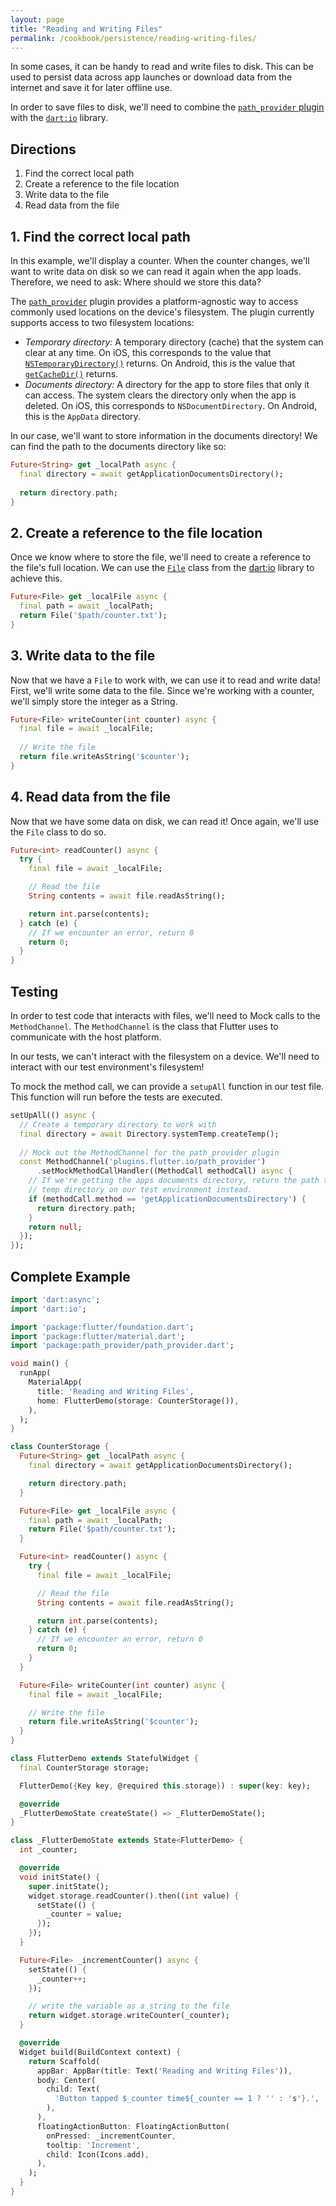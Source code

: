 ```yaml
---
layout: page
title: "Reading and Writing Files"
permalink: /cookbook/persistence/reading-writing-files/
---
```


In some cases, it can be handy to read and write files to disk. This can be 
used to persist data across app launches or download data from the internet and
save it for later offline use.

In order to save files to disk, we'll need to combine the 
[`path_provider` plugin](https://pub.dartlang.org/packages/path_provider) with 
the [`dart:io`](https://docs.flutter.io/flutter/dart-io/dart-io-library.html) 
library.
  
## Directions

  1. Find the correct local path
  2. Create a reference to the file location
  3. Write data to the file
  4. Read data from the file
  
## 1. Find the correct local path

In this example, we'll display a counter. When the counter changes, we'll want 
to write data on disk so we can read it again when the app loads. Therefore, we 
need to ask: Where should we store this data?

The [`path_provider`](https://pub.dartlang.org/packages/path_provider) plugin 
provides a platform-agnostic way to access commonly used locations on the 
device's filesystem. The plugin currently supports access to two filesystem 
locations:

  * *Temporary directory:* A temporary directory (cache) that the system can 
  clear at any time. On iOS, this corresponds to the value that 
  [`NSTemporaryDirectory()`](https://developer.apple.com/reference/foundation/1409211-nstemporarydirectory) 
  returns. On Android, this is the value that [`getCacheDir()`](https://developer.android.com/reference/android/content/Context.html#getCacheDir()) 
  returns.
  * *Documents directory:* A directory for the app to store files that only 
  it can access. The system clears the directory only when the app is deleted. 
  On iOS, this corresponds to `NSDocumentDirectory`. On Android, this is the 
  `AppData` directory.
  
In our case, we'll want to store information in the documents directory! We
can find the path to the documents directory like so:
  
<!-- skip -->
```dart
Future<String> get _localPath async {
  final directory = await getApplicationDocumentsDirectory();
  
  return directory.path;
}
```

## 2. Create a reference to the file location

Once we know where to store the file, we'll need to create a reference to the 
file's full location. We can use the [`File`](https://docs.flutter.io/flutter/dart-io/File-class.html) 
class from the [dart:io](https://docs.flutter.io/flutter/dart-io/dart-io-library.html) 
library to achieve this.

<!-- skip -->
```dart
Future<File> get _localFile async {
  final path = await _localPath;
  return File('$path/counter.txt');
}
```

## 3. Write data to the file

Now that we have a `File` to work with, we can use it to read and write data! 
First, we'll write some data to the file. Since we're working with a counter,
we'll simply store the integer as a String.

<!-- skip -->
```dart
Future<File> writeCounter(int counter) async {
  final file = await _localFile;
  
  // Write the file
  return file.writeAsString('$counter');
}
``` 

## 4. Read data from the file

Now that we have some data on disk, we can read it! Once again, we'll use the 
`File` class to do so.

<!-- skip -->
```dart
Future<int> readCounter() async {
  try {
    final file = await _localFile;

    // Read the file
    String contents = await file.readAsString();

    return int.parse(contents);
  } catch (e) {
    // If we encounter an error, return 0
    return 0;
  }
}
``` 

## Testing

In order to test code that interacts with files, we'll need to Mock calls to
the `MethodChannel`. The `MethodChannel` is the class that Flutter uses to
communicate with the host platform.

In our tests, we can't interact with the filesystem on a device. We'll need to
interact with our test environment's filesystem!

To mock the method call, we can provide a `setupAll` function in our test file.
This function will run before the tests are executed.

<!-- skip -->
```dart
setUpAll(() async {
  // Create a temporary directory to work with
  final directory = await Directory.systemTemp.createTemp();
  
  // Mock out the MethodChannel for the path_provider plugin
  const MethodChannel('plugins.flutter.io/path_provider')
      .setMockMethodCallHandler((MethodCall methodCall) async {
    // If we're getting the apps documents directory, return the path to the
    // temp directory on our test environment instead.
    if (methodCall.method == 'getApplicationDocumentsDirectory') {
      return directory.path;
    }
    return null;
  });
});
``` 

## Complete Example

```dart
import 'dart:async';
import 'dart:io';

import 'package:flutter/foundation.dart';
import 'package:flutter/material.dart';
import 'package:path_provider/path_provider.dart';

void main() {
  runApp(
    MaterialApp(
      title: 'Reading and Writing Files',
      home: FlutterDemo(storage: CounterStorage()),
    ),
  );
}

class CounterStorage {
  Future<String> get _localPath async {
    final directory = await getApplicationDocumentsDirectory();

    return directory.path;
  }

  Future<File> get _localFile async {
    final path = await _localPath;
    return File('$path/counter.txt');
  }

  Future<int> readCounter() async {
    try {
      final file = await _localFile;

      // Read the file
      String contents = await file.readAsString();

      return int.parse(contents);
    } catch (e) {
      // If we encounter an error, return 0
      return 0;
    }
  }

  Future<File> writeCounter(int counter) async {
    final file = await _localFile;

    // Write the file
    return file.writeAsString('$counter');
  }
}

class FlutterDemo extends StatefulWidget {
  final CounterStorage storage;

  FlutterDemo({Key key, @required this.storage}) : super(key: key);

  @override
  _FlutterDemoState createState() => _FlutterDemoState();
}

class _FlutterDemoState extends State<FlutterDemo> {
  int _counter;

  @override
  void initState() {
    super.initState();
    widget.storage.readCounter().then((int value) {
      setState(() {
        _counter = value;
      });
    });
  }

  Future<File> _incrementCounter() async {
    setState(() {
      _counter++;
    });

    // write the variable as a string to the file
    return widget.storage.writeCounter(_counter);
  }

  @override
  Widget build(BuildContext context) {
    return Scaffold(
      appBar: AppBar(title: Text('Reading and Writing Files')),
      body: Center(
        child: Text(
          'Button tapped $_counter time${_counter == 1 ? '' : 's'}.',
        ),
      ),
      floatingActionButton: FloatingActionButton(
        onPressed: _incrementCounter,
        tooltip: 'Increment',
        child: Icon(Icons.add),
      ),
    );
  }
}
```
